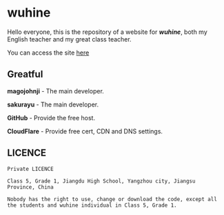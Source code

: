 # wuhine
Hello everyone, this is the repository of a website for ***wuhine***, both my English teacher and my great class teacher.

You can access the site [here](https://wuhine.us.kg)

## Greatful
**magojohnji** - The main developer.

**sakurayu** - The main developer.

**GitHub** - Provide the free host.

**CloudFlare** - Provide free cert, CDN and DNS settings.

## LICENCE
```
Private LICENCE

Class 5, Grade 1, Jiangdu High School, Yangzhou city, Jiangsu Province, China

Nobody has the right to use, change or download the code, except all the students and wuhine individual in Class 5, Grade 1.
```

